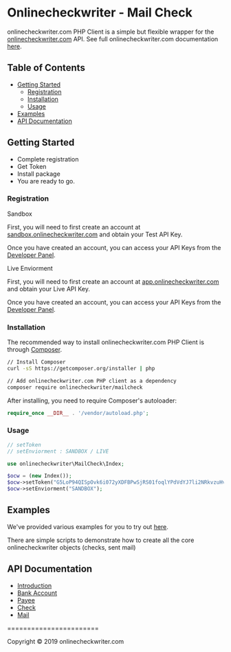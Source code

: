 # Onlinecheckwriter - Mail Check



onlinecheckwriter.com PHP Client is a simple but flexible wrapper for the [onlinecheckwriter.com](https://www.onlinecheckwriter.com) API. See full onlinecheckwriter.com documentation [here](https://apidoc.onlinecheckwriter.com/?version=latest). 

## Table of Contents

- [Getting Started](#getting-started)
  - [Registration](#registration)
  - [Installation](#installation)
  - [Usage](#usage)
- [Examples](#examples)
- [API Documentation](#api-documentation)


## Getting Started


- Complete registration
- Get Token
- Install package
- You are ready to go.




### Registration

Sandbox 

First, you will need to first create an account at [sandbox.onlinecheckwriter.com](https://sandbox.onlinecheckwriter.com) and obtain your Test  API Key.

Once you have created an account, you can access your API Keys from the [Developer Panel](https://sandbox.onlinecheckwriter.com/manage/developer/index).


Live Enviorment 

First, you will need to first create an account at [app.onlinecheckwriter.com](https://app.onlinecheckwriter.com) and obtain your Live  API Key.

Once you have created an account, you can access your API Keys from the [Developer Panel](https://sandbox.onlinecheckwriter.com/manage/developer/index).




### Installation

The recommended way to install onlinecheckwriter.com PHP Client is through [Composer](https://getcomposer.org).

```bash
// Install Composer
curl -sS https://getcomposer.org/installer | php

// Add onlinecheckwriter.com PHP client as a dependency
composer require onlinecheckwriter/mailcheck
```

After installing, you need to require Composer's autoloader:

```php
require_once __DIR__ . '/vendor/autoload.php';
```

### Usage

```php
// setToken
// setEnviorment : SANDBOX / LIVE  

use onlinecheckwriter\MailCheck\Index;

$ocw = (new Index());
$ocw->setToken("G5LoP94QISpOvk6i072yXDFBPwSjRS01foqlYPdVdYJ7li2NRkvzuHvYIzif")
$ocw->setEnviorment("SANDBOX");


```

## Examples

We've provided various examples for you to try out [here](https://github.com/onlinecheckwriter/mailcheck/tree/master/examples).

There are simple scripts to demonstrate how to create all the core onlinecheckwriter objects (checks, sent mail) 

## API Documentation
- [Introduction](https://apidoc.onlinecheckwriter.com/?version=latest)
- [Bank Account](https://apidoc.onlinecheckwriter.com/?version=latest#48499893-414c-4ce8-8dab-88f1d6c32ffd)
- [Payee](https://apidoc.onlinecheckwriter.com/?version=latest#6b0716e6-12df-4f9e-90a7-bb9a5e699940)
- [Check](https://apidoc.onlinecheckwriter.com/?version=latest#a69a82af-6c8f-492d-a976-87866392b534)
- [Mail](https://apidoc.onlinecheckwriter.com/?version=latest#02510e12-f13c-42fa-b6dc-7109e518a629)

=======================

Copyright &copy; 2019 onlinecheckwriter.com

